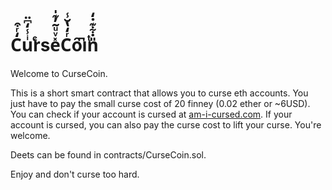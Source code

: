 # C̒ͬ͒uͥ̾̒͆̈r͑ͨse̽ͮͧ͂̓͊̍Cͬ̒̔̆̾ȏiͭ͆n̎̇͋͊̇̒

Welcome to CurseCoin.

This is a short smart contract that allows you to curse eth accounts.
You just have to pay the small curse cost of 20 finney (0.02 ether or ~6USD).
You can check if your account is cursed at [am-i-cursed.com](http://am-i-cursed.com).
If your account is cursed, you can also pay the curse cost to lift your curse. You're welcome.

Deets can be found in contracts/CurseCoin.sol.

Enjoy and don't curse too hard.

